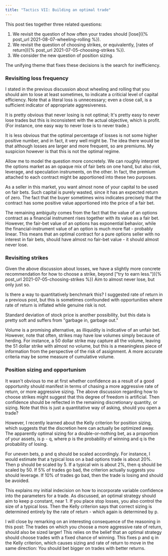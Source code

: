 ```yaml
---
title: "Tactics VII: Building an optimal trade"
---
```


This post ties together three related questions:

1. We revisit the question of how often your trades should [lose]({% post_url 2021-08-07-wheeling-rolling %}).
2. We revisit the question of choosing strikes, or equivalently, [rates of return]({% post_url 2021-07-05-choosing-strikes %}).
3. We consider the new question of position sizing.

The unifying theme that fixes these decisions is the search for inefficiency.



### Revisiting loss frequency

I stated in the previous discussion about wheeling and rolling that you should aim to lose at least sometimes, to indicate a criticial level of capital efficiency. Note that a literal loss is unnecessary; even a close call, is a sufficient indicator of appropriate aggresiveness.

It is pretty obvious that never losing is not optimal; It's pretty easy to never lose trades but this is inconsistent with the actual objective, which is profit. (For instance, one easy way to never lose is to never trade.)

It is less obvious that the optimal percentage of losses is not some higher positive number, and in fact, it very well might be. The idea there would be that although losses are larger and more frequent, so are premiums. My suspicion however is that this is not the optimal regime.

Allow me to model the question more concretely. We can roughly interpret the options market as an opaque mix of fair bets on one hand, but also risk, leverage, and speculation instruments, on the other. In fact, the premium attached to each contract might be apportioned into these two purposes.

As a seller in this market, you want almost none of your capital to be used on fair bets. Such capital is purely wasted, since it has an expected return of zero. The fact that the buyer sometimes wins indicates precisely that the contract has some positive value apportioned into the price of a fair bet.

The remaining ambiguity comes from the fact that the value of an options contract as a financial instrument rises together with its value as a fair bet. However, the fair-bet value of an options has exponential behavior, while the financial-instrument value of an option is much more flat - probably linear. This means that an optimal contract for a pure options seller with no interest in fair bets, should have almost no fair-bet value - it should almost never lose.


### Revisiting strikes

Given the above discussion about losses, we have a slightly more concrete recommendation for how to choose a strike, beyond ["try to earn less."]({% post_url 2021-07-05-choosing-strikes %}) Aim to almost never lose, but only just so.

Is there a way to quantitatively benchmark this? I suggested rate of return in a previous post, but this is sometimes confounded with opportunities where rate of return is inflated while genuine risk is not.

Standard deviation of stock price is another possibility, but this data is pretty soft and suffers from "garbage in, garbage out."

Volume is a promising alternative, as illiquidity is indicative of an unfair bet. However, note that often, strikes may have low volumes simply because of herding. For instance, a 50 dollar strike may capture all the volume, leaving the 51 dollar strike with almost no volume, but this is a meaningless piece of information from the perspective of the risk of assignment. A more accurate criteria may be some measure of cumulative volume.


### Position sizing and opportunism

It wasn't obvious to me at first whether confidence as a result of a good opportunity should manifest in terms of chasing a more aggressive rate of return, or more aggressive sizing. The above discussion regarding how to choose strikes might suggest that this degree of freedom is artificial. Then confidence should be reflected in the remaining discretionary quantity, or sizing. Note that this is just a quantitative way of asking, should you open a trade?

However, I recently learned about the Kelly criterion for position sizing, which suggests that the discretion here can actually be optimized away. The apparently optimal sizing for a double-or-nothing bet, as a proportion of your assets, is p - q, where p is the probability of winning and q is the probability of losing.

For uneven bets, p and q should be scaled accordingly. For instance, I would estimate that a typical loss on a bad options trade is about 20%. Then p should be scaled by 5. If a typical win is about 2%, then q should be scaled by 50. If 5% of trades go bad, the criterion actually suggests you should leverage. If 10% of trades go bad, then the trade is losing and should be avoided.

This explains my initial indecision on how to incorporate variable confidence into the parameters for a trade. As discussed, an optimal strategy should aim to keep p constant, near 1. If you place stop losses, you also control the size of a typical loss. Then the Kelly criterion says that correct sizing is determined entirely by the rate of return - which again is determined by p.

I will close by remarking on an interesting consequence of the reasoning in this post: The trades on which you choose a more aggressive rate of return, should also be sized larger! This relies on the belief that an optimal strategy should choose trades with a fixed chance of winning. This fixes p and q in the Kelly criterion, which causes sizing and rate of return to move in the same direction: You should bet bigger on trades with better returns.
